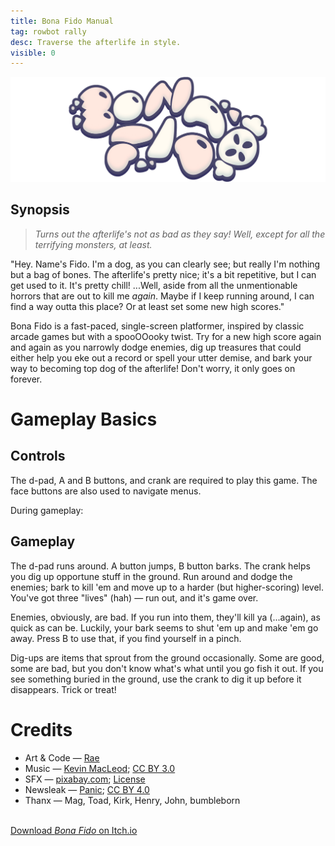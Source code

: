 ```yaml
---
title: Bona Fido Manual
tag: rowbot rally
desc: Traverse the afterlife in style.
visible: 0
---
```

![Bona Fido](/blog/images/2024-10-14-1.png)

## Synopsis

> *Turns out the afterlife's not as bad as they say! Well, except for all the terrifying monsters, at least.*

"Hey. Name's Fido. I'm a dog, as you can clearly see; but really I'm nothing but a bag of bones. The afterlife's pretty nice; it's a bit repetitive, but I can get used to it. It's pretty chill! ...Well, aside from all the unmentionable horrors that are out to kill me *again*. Maybe if I keep running around, I can find a way outta this place? Or at least set some new high scores."

Bona Fido is a fast-paced, single-screen platformer, inspired by classic arcade games but with a spooOOooky twist. Try for a new high score again and again as you narrowly dodge enemies, dig up treasures that could either help you eke out a record or spell your utter demise, and bark your way to becoming top dog of the afterlife! Don't worry, it only goes on forever.

# Gameplay Basics

## Controls

The d-pad, A and B buttons, and crank are required to play this game. The face buttons are also used to navigate menus.

During gameplay:

## Gameplay

The d-pad runs around. A button jumps, B button barks. The crank helps you dig up opportune stuff in the ground. Run around and dodge the enemies; bark to kill 'em and move up to a harder (but higher-scoring) level. You've got three "lives" (hah) — run out, and it's game over.

Enemies, obviously, are bad. If you run into them, they'll kill ya (...again), as quick as can be. Luckily, your bark seems to shut 'em up and make 'em go away. Press B to use that, if you find yourself in a pinch.

Dig-ups are items that sprout from the ground occasionally. Some are good, some are bad, but you don't know what's what until you go fish it out. If you see something buried in the ground, use the crank to dig it up before it disappears. Trick or treat!

# Credits

- Art & Code — [Rae](https://rae.wtf)
- Music — [Kevin MacLeod](https://incompetech.com/); [CC BY 3.0](https://creativecommons.org/licenses/by/3.0/)
- SFX — [pixabay.com](https://pixabay.com/); [License](https://pixabay.com/service/terms/)
- Newsleak — [Panic](https://panic.com); [CC BY 4.0](https://creativecommons.org/licenses/by/4.0/)
- Thanx — Mag, Toad, Kirk, Henry, John, bumbleborn

<br>
<a href="https://stuffbyrae.itch.io/bona-fido" class="button">Download <i>Bona Fido</i> on Itch.io</a>